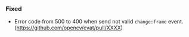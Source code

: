 ### Fixed

- Error code from 500 to 400 when send not valid `change:frame` event.
  (<https://github.com/opencv/cvat/pull/XXXX>)
